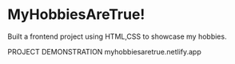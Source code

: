 # MyHobbiesAreTrue!
Built a frontend project using HTML,CSS to showcase my hobbies.

PROJECT DEMONSTRATION
myhobbiesaretrue.netlify.app
